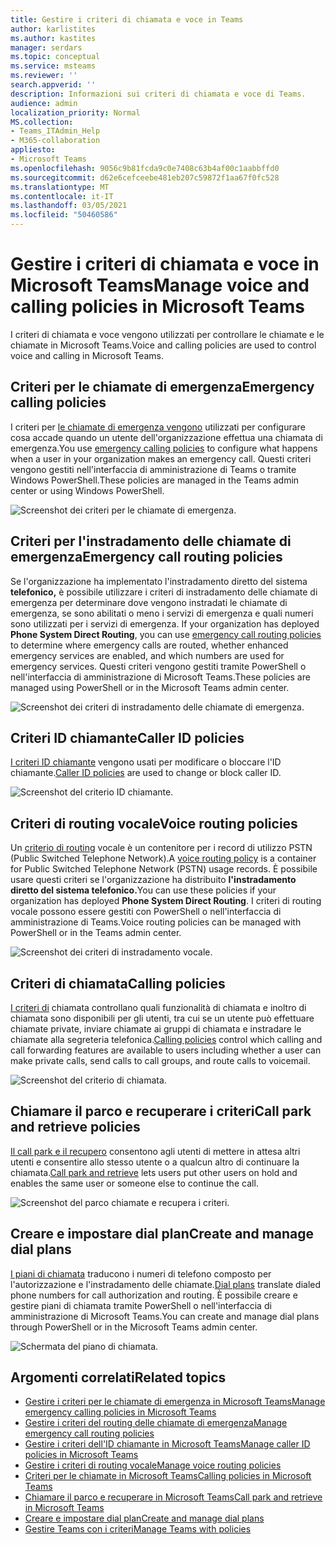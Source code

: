 ```yaml
---
title: Gestire i criteri di chiamata e voce in Teams
author: karlistites
ms.author: kastites
manager: serdars
ms.topic: conceptual
ms.service: msteams
ms.reviewer: ''
search.appverid: ''
description: Informazioni sui criteri di chiamata e voce di Teams.
audience: admin
localization_priority: Normal
MS.collection:
- Teams_ITAdmin_Help
- M365-collaboration
appliesto:
- Microsoft Teams
ms.openlocfilehash: 9056c9b81fcda9c0e7408c63b4af00c1aabbffd0
ms.sourcegitcommit: d62e6cefceebe481eb207c59872f1aa67f0fc528
ms.translationtype: MT
ms.contentlocale: it-IT
ms.lasthandoff: 03/05/2021
ms.locfileid: "50460586"
---
```

# <a name="manage-voice-and-calling-policies-in-microsoft-teams"></a><span data-ttu-id="ac5a4-103">Gestire i criteri di chiamata e voce in Microsoft Teams</span><span class="sxs-lookup"><span data-stu-id="ac5a4-103">Manage voice and calling policies in Microsoft Teams</span></span>

<span data-ttu-id="ac5a4-104">I criteri di chiamata e voce vengono utilizzati per controllare le chiamate e le chiamate in Microsoft Teams.</span><span class="sxs-lookup"><span data-stu-id="ac5a4-104">Voice and calling policies are used to control voice and calling in Microsoft Teams.</span></span>

## <a name="emergency-calling-policies"></a><span data-ttu-id="ac5a4-105">Criteri per le chiamate di emergenza</span><span class="sxs-lookup"><span data-stu-id="ac5a4-105">Emergency calling policies</span></span>

<span data-ttu-id="ac5a4-106">I criteri per [le chiamate di emergenza vengono](manage-emergency-calling-policies.md) utilizzati per configurare cosa accade quando un utente dell'organizzazione effettua una chiamata di emergenza.</span><span class="sxs-lookup"><span data-stu-id="ac5a4-106">You use [emergency calling policies](manage-emergency-calling-policies.md) to configure what happens when a user in your organization makes an emergency call.</span></span> <span data-ttu-id="ac5a4-107">Questi criteri vengono gestiti nell'interfaccia di amministrazione di Teams o tramite Windows PowerShell.</span><span class="sxs-lookup"><span data-stu-id="ac5a4-107">These policies are managed in the Teams admin center or using Windows PowerShell.</span></span>

![Screenshot dei criteri per le chiamate di emergenza.](media/emergency-calling-policy2.png)

## <a name="emergency-call-routing-policies"></a><span data-ttu-id="ac5a4-109">Criteri per l'instradamento delle chiamate di emergenza</span><span class="sxs-lookup"><span data-stu-id="ac5a4-109">Emergency call routing policies</span></span>

<span data-ttu-id="ac5a4-110">Se l'organizzazione ha implementato l'instradamento diretto del sistema **telefonico,** è possibile utilizzare i criteri di instradamento delle chiamate di emergenza per determinare dove vengono instradati le chiamate di emergenza, se sono abilitati o meno i servizi di emergenza e quali numeri sono utilizzati per i servizi di emergenza. [](manage-emergency-call-routing-policies.md)</span><span class="sxs-lookup"><span data-stu-id="ac5a4-110">If your organization has deployed **Phone System Direct Routing**, you can use [emergency call routing policies](manage-emergency-call-routing-policies.md) to determine where emergency calls are routed, whether enhanced emergency services are enabled, and which numbers are used for emergency services.</span></span> <span data-ttu-id="ac5a4-111">Questi criteri vengono gestiti tramite PowerShell o nell'interfaccia di amministrazione di Microsoft Teams.</span><span class="sxs-lookup"><span data-stu-id="ac5a4-111">These policies are managed using PowerShell or in the Microsoft Teams admin center.</span></span>

![Screenshot dei criteri di instradamento delle chiamate di emergenza.](media/emergency-call-routing-policy.png)

## <a name="caller-id-policies"></a><span data-ttu-id="ac5a4-113">Criteri ID chiamante</span><span class="sxs-lookup"><span data-stu-id="ac5a4-113">Caller ID policies</span></span>

<span data-ttu-id="ac5a4-114">[I criteri ID chiamante](caller-id-policies.md) vengono usati per modificare o bloccare l'ID chiamante.</span><span class="sxs-lookup"><span data-stu-id="ac5a4-114">[Caller ID policies](caller-id-policies.md) are used to change or block caller ID.</span></span>

![Screenshot del criterio ID chiamante.](media/caller-id-policy.png)

## <a name="voice-routing-policies"></a><span data-ttu-id="ac5a4-116">Criteri di routing vocale</span><span class="sxs-lookup"><span data-stu-id="ac5a4-116">Voice routing policies</span></span>

<span data-ttu-id="ac5a4-117">Un [criterio di routing](manage-voice-routing-policies.md) vocale è un contenitore per i record di utilizzo PSTN (Public Switched Telephone Network).</span><span class="sxs-lookup"><span data-stu-id="ac5a4-117">A [voice routing policy](manage-voice-routing-policies.md) is a container for Public Switched Telephone Network (PSTN) usage records.</span></span> <span data-ttu-id="ac5a4-118">È possibile usare questi criteri se l'organizzazione ha distribuito **l'instradamento diretto del sistema telefonico.**</span><span class="sxs-lookup"><span data-stu-id="ac5a4-118">You can use these policies if your organization has deployed **Phone System Direct Routing**.</span></span> <span data-ttu-id="ac5a4-119">I criteri di routing vocale possono essere gestiti con PowerShell o nell'interfaccia di amministrazione di Teams.</span><span class="sxs-lookup"><span data-stu-id="ac5a4-119">Voice routing policies can be managed with PowerShell or in the Teams admin center.</span></span>

![Screenshot dei criteri di instradamento vocale.](media/voice-routing-policy.png)

## <a name="calling-policies"></a><span data-ttu-id="ac5a4-121">Criteri di chiamata</span><span class="sxs-lookup"><span data-stu-id="ac5a4-121">Calling policies</span></span>

<span data-ttu-id="ac5a4-122">[I criteri di](teams-calling-policy.md) chiamata controllano quali funzionalità di chiamata e inoltro di chiamata sono disponibili per gli utenti, tra cui se un utente può effettuare chiamate private, inviare chiamate ai gruppi di chiamata e instradare le chiamate alla segreteria telefonica.</span><span class="sxs-lookup"><span data-stu-id="ac5a4-122">[Calling policies](teams-calling-policy.md) control which calling and call forwarding features are available to users including whether a user can make private calls, send calls to call groups, and route calls to voicemail.</span></span>

![Screenshot del criterio di chiamata.](media/calling-policy.png)

## <a name="call-park-and-retrieve-policies"></a><span data-ttu-id="ac5a4-124">Chiamare il parco e recuperare i criteri</span><span class="sxs-lookup"><span data-stu-id="ac5a4-124">Call park and retrieve policies</span></span>

<span data-ttu-id="ac5a4-125">[Il call park e il recupero](call-park-and-retrieve.md) consentono agli utenti di mettere in attesa altri utenti e consentire allo stesso utente o a qualcun altro di continuare la chiamata.</span><span class="sxs-lookup"><span data-stu-id="ac5a4-125">[Call park and retrieve](call-park-and-retrieve.md) lets users put other users on hold and enables the same user or someone else to continue the call.</span></span>

![Screenshot del parco chiamate e recupera i criteri.](media/call-park-policy.png)

## <a name="create-and-manage-dial-plans"></a><span data-ttu-id="ac5a4-127">Creare e impostare dial plan</span><span class="sxs-lookup"><span data-stu-id="ac5a4-127">Create and manage dial plans</span></span>

<span data-ttu-id="ac5a4-128">[I piani di chiamata](create-and-manage-dial-plans.md) traducono i numeri di telefono composto per l'autorizzazione e l'instradamento delle chiamate.</span><span class="sxs-lookup"><span data-stu-id="ac5a4-128">[Dial plans](create-and-manage-dial-plans.md) translate dialed phone numbers for call authorization and routing.</span></span> <span data-ttu-id="ac5a4-129">È possibile creare e gestire piani di chiamata tramite PowerShell o nell'interfaccia di amministrazione di Microsoft Teams.</span><span class="sxs-lookup"><span data-stu-id="ac5a4-129">You can create and manage dial plans through PowerShell or in the Microsoft Teams admin center.</span></span>

![Schermata del piano di chiamata.](media/dial-plans.png)

## <a name="related-topics"></a><span data-ttu-id="ac5a4-131">Argomenti correlati</span><span class="sxs-lookup"><span data-stu-id="ac5a4-131">Related topics</span></span>

* [<span data-ttu-id="ac5a4-132">Gestire i criteri per le chiamate di emergenza in Microsoft Teams</span><span class="sxs-lookup"><span data-stu-id="ac5a4-132">Manage emergency calling policies in Microsoft Teams</span></span>](manage-emergency-calling-policies.md)
* [<span data-ttu-id="ac5a4-133">Gestire i criteri del routing delle chiamate di emergenza</span><span class="sxs-lookup"><span data-stu-id="ac5a4-133">Manage emergency call routing policies</span></span>](manage-emergency-call-routing-policies.md)
* [<span data-ttu-id="ac5a4-134">Gestire i criteri dell'ID chiamante in Microsoft Teams</span><span class="sxs-lookup"><span data-stu-id="ac5a4-134">Manage caller ID policies in Microsoft Teams</span></span>](caller-id-policies.md)
* [<span data-ttu-id="ac5a4-135">Gestire i criteri di routing vocale</span><span class="sxs-lookup"><span data-stu-id="ac5a4-135">Manage voice routing policies</span></span>](manage-voice-routing-policies.md)
* [<span data-ttu-id="ac5a4-136">Criteri per le chiamate in Microsoft Teams</span><span class="sxs-lookup"><span data-stu-id="ac5a4-136">Calling policies in Microsoft Teams</span></span>](teams-calling-policy.md)
* [<span data-ttu-id="ac5a4-137">Chiamare il parco e recuperare in Microsoft Teams</span><span class="sxs-lookup"><span data-stu-id="ac5a4-137">Call park and retrieve in Microsoft Teams</span></span>](call-park-and-retrieve.md)
* [<span data-ttu-id="ac5a4-138">Creare e impostare dial plan</span><span class="sxs-lookup"><span data-stu-id="ac5a4-138">Create and manage dial plans</span></span>](create-and-manage-dial-plans.md)
* [<span data-ttu-id="ac5a4-139">Gestire Teams con i criteri</span><span class="sxs-lookup"><span data-stu-id="ac5a4-139">Manage Teams with policies</span></span>](manage-teams-with-policies.md)
